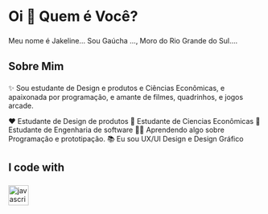 <h1 align="left">Oi 👋 Quem é Você?</h1>

###

<p align="left">Meu nome é Jakeline... Sou Gaúcha ..., Moro do Rio Grande do Sul....</p>

###

<h2 align="left">Sobre Mim</h2>

###

<p align="left">✨ Sou estudante de Design e produtos e Ciências Econômicas, e apaixonada por programação, e amante de filmes, quadrinhos, e jogos arcade.

❤ Estudante de Design de produtos
💙 Estudante de Ciencias Econômicas
💙 Estudante de Engenharia de software
👩‍💻 Aprendendo algo sobre Programação e prototipação.
📚 Eu sou UX/UI Design e Design  Gráfico


###

<h2 align="left">I code with</h2>

###

<div align="left">
  <img src="https://cdn.jsdelivr.net/gh/devicons/devicon/icons/javascript/javascript-original.svg" height="40" alt="javascript logo"  />
  <img width="12" />
  <img width="12" />
  <img width="12" />
  <img width="12" />
 
  <img width="12" />
  <img width="12" />
  <img width="12" />
</div>

###
